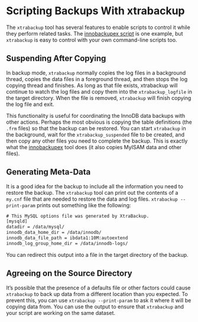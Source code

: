 # Scripting Backups With xtrabackup

The `xtrabackup` tool has several features to enable scripts to control
it while they perform related tasks. The [innobackupex script](../innobackupex/innobackupex_script.md) is one example, but `xtrabackup`
is easy to control with your own command-line scripts too.

## Suspending After Copying

In backup mode, `xtrabackup` normally copies the log files in a
background thread, copies the data files in a foreground thread, and then stops
the log copying thread and finishes. As long as that file exists, xtrabackup
will continue to watch the log files and copy them into the
`xtrabackup_logfile` in the target directory. When the file is removed,
`xtrabackup` will finish copying the log file and exit.

This functionality is useful for coordinating the InnoDB data backups with other
actions. Perhaps the most obvious is copying the table definitions (the
`.frm` files) so that the backup can be restored. You can start
`xtrabackup` in the background, wait for the
`xtrabackup_suspended` file to be created, and then copy any other files
you need to complete the backup. This is exactly what the [innobackupex](../innobackupex/innobackupex_script.md) tool does (it also copies MyISAM data and
other files).

## Generating Meta-Data

It is a good idea for the backup to include all the information you need to
restore the backup. The `xtrabackup` tool can print out the contents of
a `my.cnf` file that are needed to restore the data and log files.
`xtrabackup --print-param` prints out something like the following:

```default
# This MySQL options file was generated by XtraBackup.
[mysqld]
datadir = /data/mysql/
innodb_data_home_dir = /data/innodb/
innodb_data_file_path = ibdata1:10M:autoextend
innodb_log_group_home_dir = /data/innodb-logs/
```

You can redirect this output into a file in the target directory of the backup.

## Agreeing on the Source Directory

It’s possible that the presence of a defaults file or other factors could cause
`xtrabackup` to back up data from a different location than you
expected. To prevent this, you can use `xtrabackup --print-param` to ask
it where it will be copying data from. You can use the output to ensure that
`xtrabackup` and your script are working on the same dataset.
